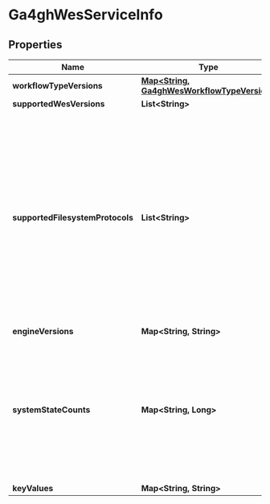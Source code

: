 
# Ga4ghWesServiceInfo

## Properties
Name | Type | Description | Notes
------------ | ------------- | ------------- | -------------
**workflowTypeVersions** | [**Map&lt;String, Ga4ghWesWorkflowTypeVersion&gt;**](Ga4ghWesWorkflowTypeVersion.md) |  |  [optional]
**supportedWesVersions** | **List&lt;String&gt;** |  |  [optional]
**supportedFilesystemProtocols** | **List&lt;String&gt;** | The filesystem protocols supported by this service, currently these may include common protocols such as &#39;http&#39;, &#39;https&#39;, &#39;sftp&#39;, &#39;s3&#39;, &#39;gs&#39;, &#39;file&#39;, &#39;synapse&#39;, or others as supported by this service. |  [optional]
**engineVersions** | **Map&lt;String, String&gt;** |  |  [optional]
**systemStateCounts** | **Map&lt;String, Long&gt;** | The system statistics, key is the statistic, value is the count of workflows in that state. See the State enum for the possible keys. |  [optional]
**keyValues** | **Map&lt;String, String&gt;** |  |  [optional]



